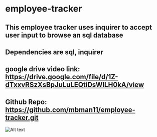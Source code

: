 # employee-tracker

## This employee tracker uses inquirer to accept user input to browse an sql database

## Dependencies are sql, inquirer

## google drive video link: https://drive.google.com/file/d/1Z-dTxxvRSzXsBpJuLuLEQtiDsWILH0kA/view

## Github Repo: https://github.com/mbman11/employee-tracker.git

![Alt text](<../../../../var/folders/57/_29x3wn14bdd_jl27jt2y_c00000gn/T/TemporaryItems/NSIRD_screencaptureui_ARdZC9/Screen Shot 2023-09-13 at 3.14.31 PM.png>)